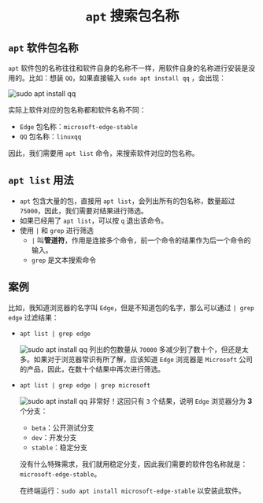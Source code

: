 # <center>`apt` 搜索包名称</center>

## `apt` 软件包名称

`apt` 软件包的名称往往和软件自身的名称不一样，用软件自身的名称进行安装是没用的。比如：想装 `QQ`，如果直接输入 `sudo apt install qq` ，会出现：

![sudo apt install qq](./Images/apt直接输入软件名称.png)

实际上软件对应的包名称都和软件名称不同：

- `Edge` 包名称：`microsoft-edge-stable`
- `QQ` 包名称：`linuxqq`

因此，我们需要用 `apt list` 命令，来搜索软件对应的包名称。

## `apt list` 用法

- `apt` 包含大量的包，直接用 `apt list`，会列出所有的包名称，数量超过 `75000`，因此，我们需要对结果进行筛选。
- 如果已经用了 `apt list`，可以按 `q` 退出该命令。
- 使用 `|` 和 `grep` 进行筛选
  - `|` 叫**管道符**，作用是连接多个命令，前一个命令的结果作为后一个命令的输入。
  - `grep` 是文本搜索命令

## 案例

比如，我知道浏览器的名字叫 `Edge`，但是不知道包的名字，那么可以通过 `| grep edge` 过滤结果：

- `apt list | grep edge`

  ![sudo apt install qq](./Images/grep-edge.png)
  列出的包数量从 `70000` 多减少到了数十个，但还是太多。如果对于浏览器常识有所了解，应该知道 `Edge` 浏览器是 `Microsoft` 公司的产品，因此，在数十个结果中再次进行筛选。

- `apt list | grep edge | grep microsoft`

  ![sudo apt install qq](./Images/grep-edge_grep-microsoft.png)
  非常好！这回只有 `3` 个结果，说明 `Edge` 浏览器分为 **3** 个分支：

  - `beta`：公开测试分支
  - `dev`：开发分支
  - `stable`：稳定分支

  没有什么特殊需求，我们就用稳定分支，因此我们需要的软件包名称就是：`microsoft-edge-stable`。

  在终端运行：`sudo apt install microsoft-edge-stable` 以安装此软件。
